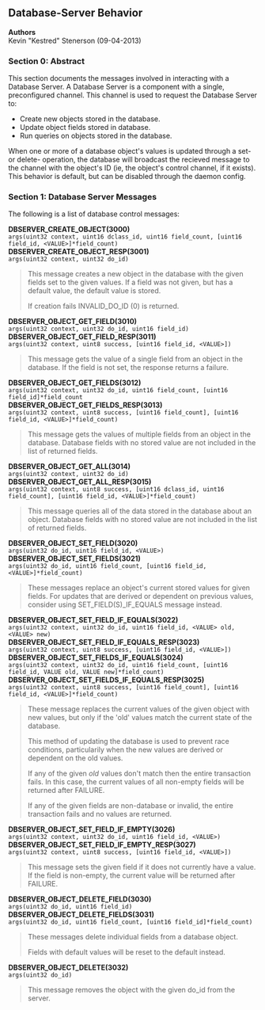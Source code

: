 Database-Server Behavior
------------------------
**Authors**  
Kevin "Kestred" Stenerson (09-04-2013)


### Section 0: Abstract ###

This section documents the messages involved in interacting with a Database
Server. A Database Server is a component with a single, preconfigured channel.
This channel is used to request the Database Server to:
 - Create new objects stored in the database.
 - Update object fields stored in database.
 - Run queries on objects stored in the database.

When one or more of a database object's values is updated through a set- or delete-
operation, the database will broadcast the recieved message to the channel with the
object's ID (ie, the object's control channel, if it exists).  This behavior is
default, but can be disabled through the daemon config.


### Section 1: Database Server Messages ###
The following is a list of database control messages:

**DBSERVER_CREATE_OBJECT(3000)**  
    `args(uint32 context, uint16 dclass_id, uint16 field_count,
         [uint16 field_id, <VALUE>]*field_count)`  
**DBSERVER_CREATE_OBJECT_RESP(3001)**  
    `args(uint32 context, uint32 do_id)`  
> This message creates a new object in the database with the given fields set to
> the given values.  If a field was not given, but has a default value, the default
> value is stored.
> 
> If creation fails INVALID_DO_ID (0) is returned.


**DBSERVER_OBJECT_GET_FIELD(3010)**  
    `args(uint32 context, uint32 do_id, uint16 field_id)`  
**DBSERVER_OBJECT_GET_FIELD_RESP(3011)**  
    `args(uint32 context, uint8 success, [uint16 field_id, <VALUE>])`  
> This message gets the value of a single field from an object in the database.
> If the field is not set, the response returns a failure.


**DBSERVER_OBJECT_GET_FIELDS(3012)**  
    `args(uint32 context, uint32 do_id, uint16 field_count,
         [uint16 field_id]*field_count`  
**DBSERVER_OBJECT_GET_FIELDS_RESP(3013)**  
    `args(uint32 context, uint8 success, [uint16 field_count],
         [uint16 field_id, <VALUE>]*field_count)`  
> This message gets the values of multiple fields from an object in the database.
> Database fields with no stored value are not included in the list of returned fields.


**DBSERVER_OBJECT_GET_ALL(3014)**  
    `args(uint32 context, uint32 do_id)`  
**DBSERVER_OBJECT_GET_ALL_RESP(3015)**  
    `args(uint32 context, uint8 success,
         [uint16 dclass_id, uint16 field_count],
         [uint16 field_id, <VALUE>]*field_count)`  
> This message queries all of the data stored in the database about an object.
> Database fields with no stored value are not included in the list of returned fields.


**DBSERVER_OBJECT_SET_FIELD(3020)**  
    `args(uint32 do_id, uint16 field_id, <VALUE>)`  
**DBSERVER_OBJECT_SET_FIELDS(3021)**  
    `args(uint32 do_id, uint16 field_count, [uint16 field_id, <VALUE>]*field_count)`  
> These messages replace an object's current stored values for given fields.
> For updates that are derived or dependent on previous values, consider
> using SET_FIELD(S)_IF_EQUALS message instead.


**DBSERVER_OBJECT_SET_FIELD_IF_EQUALS(3022)**  
    `args(uint32 context, uint32 do_id, uint16 field_id, <VALUE> old, <VALUE> new)`  
**DBSERVER_OBJECT_SET_FIELD_IF_EQUALS_RESP(3023)**  
    `args(uint32 context, uint8 success, [uint16 field_id, <VALUE>])`  
**DBSERVER_OBJECT_SET_FIELDS_IF_EQUALS(3024)**  
    `args(uint32 context, uint32 do_id, uint16 field_count,
         [uint16 field_id, VALUE old, VALUE new]*field_count)`  
**DBSERVER_OBJECT_SET_FIELDS_IF_EQUALS_RESP(3025)**  
    `args(uint32 context, uint8 success, [uint16 field_count],
         [uint16 field_id, <VALUE>]*field_count)`  
> These message replaces the current values of the given object with new values,
> but only if the 'old' values match the current state of the database.
>
> This method of updating the database is used to prevent race conditions,
> particularily when the new values are derived or dependent on the old values.
>
> If any of the given _old_ values don't match then the entire transaction fails.
> In this case, the current values of all non-empty fields will be returned after FAILURE.
>
> If any of the given fields are non-database or invalid, the entire transaction
> fails and no values are returned.


**DBSERVER_OBJECT_SET_FIELD_IF_EMPTY(3026)**  
    `args(uint32 context, uint32 do_id, uint16 field_id, <VALUE>)`  
**DBSERVER_OBJECT_SET_FIELD_IF_EMPTY_RESP(3027)**  
    `args(uint32 context, uint8 success, [uint16 field_id, <VALUE>])`  
> This message sets the given field if it does not currently have a value.  
> If the field is non-empty, the current value will be returned after FAILURE.


**DBSERVER_OBJECT_DELETE_FIELD(3030)**  
   `args(uint32 do_id, uint16 field_id)`  
**DBSERVER_OBJECT_DELETE_FIELDS(3031)**  
   `args(uint32 do_id, uint16 field_count, [uint16 field_id]*field_count)`  
> These messages delete individual fields from a database object.
>
> Fields with default values will be reset to the default instead.


**DBSERVER_OBJECT_DELETE(3032)**  
    `args(uint32 do_id)`  
> This message removes the object with the given do_id from the server.  

